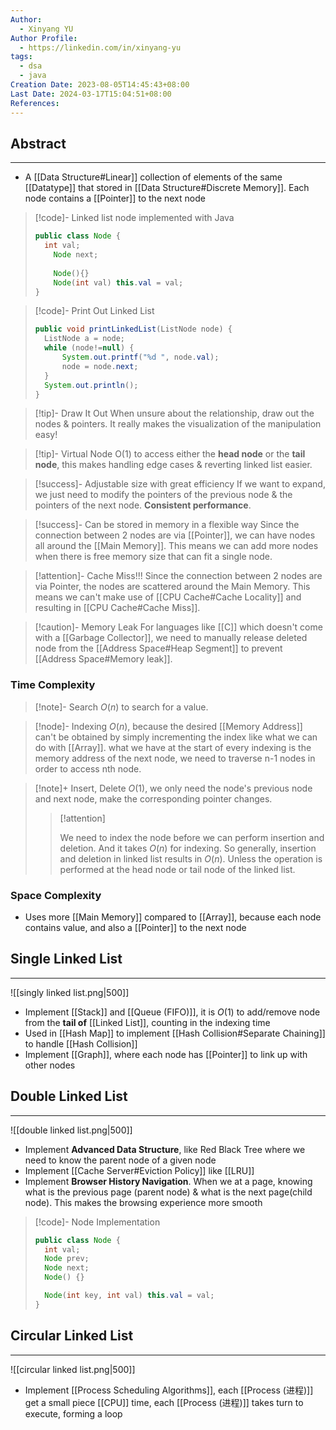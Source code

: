 ```yaml
---
Author:
  - Xinyang YU
Author Profile:
  - https://linkedin.com/in/xinyang-yu
tags:
  - dsa
  - java
Creation Date: 2023-08-05T14:45:43+08:00
Last Date: 2024-03-17T15:04:51+08:00
References: 
---
```

## Abstract
---
- A [[Data Structure#Linear]] collection of elements of the same [[Datatype]] that stored in [[Data Structure#Discrete Memory]]. Each node contains a [[Pointer]] to the next node

>[!code]- Linked list node implemented with Java
> ```java
> public class Node {
> 	int val;
>     Node next;
>     
>     Node(){}
>     Node(int val) this.val = val;
> }
> ```


>[!code]- Print Out Linked List
> ```java
> public void printLinkedList(ListNode node) {
> 	ListNode a = node;
> 	while (node!=null) {
> 		System.out.printf("%d ", node.val);
> 		node = node.next;
> 	}
> 	System.out.println();
> }
> ```


>[!tip]- Draw It Out
> When unsure about the relationship, draw out the nodes & pointers. It really makes the visualization of the manipulation easy!

>[!tip]- Virtual Node
> O(1) to access either the **head node** or the **tail node**, this makes handling edge cases & reverting linked list easier.

>[!success]- Adjustable size with great efficiency
> If we want to expand, we just need to modify the pointers of the previous node & the pointers of the next node. **Consistent performance**.

>[!success]- Can be stored in memory in a flexible way
> Since the connection between 2 nodes are via [[Pointer]], we can have nodes all around the [[Main Memory]]. This means we can add more nodes when there is free memory size that can fit a single node.

>[!attention]- Cache Miss!!!
> Since the connection between 2 nodes are via Pointer, the nodes are scattered around the Main Memory. This means we can't make use of [[CPU Cache#Cache Locality]] and resulting in [[CPU Cache#Cache Miss]].

>[!caution]- Memory Leak
> For languages like [[C]] which doesn't come with a [[Garbage Collector]], we need to manually release deleted node from the [[Address Space#Heap Segment]] to prevent [[Address Space#Memory leak]].
### Time Complexity
>[!note]- Search
> $O(n)$ to search for a value. 

>[!node]- Indexing
> $O(n)$, because the desired [[Memory Address]] can't be obtained by simply incrementing the index like what we can do with [[Array]]. what we have at the start of every indexing is the memory address of the next node, we need to traverse n-1 nodes in order to access nth node.

>[!note]+ Insert, Delete
> $O(1)$, we only need the node's previous node and next node, make the corresponding pointer changes.
> 
>>[!attention]
>> 
>> We need to index the node before we can perform insertion and deletion. And it takes $O(n)$ for indexing. So generally, insertion and deletion in linked list results in $O(n)$. Unless the operation is performed at the head node or tail node of the linked list.


### Space Complexity 
- Uses more [[Main Memory]] compared to [[Array]], because each node contains value, and also a [[Pointer]] to the next node


## Single Linked List
---
![[singly linked list.png|500]]

- Implement [[Stack]] and [[Queue (FIFO)]], it is $O(1)$ to add/remove node from the **tail of** [[Linked List]], counting in the indexing time
- Used in [[Hash Map]] to implement [[Hash Collision#Separate Chaining]] to handle [[Hash Collision]]
- Implement [[Graph]], where each node has [[Pointer]] to link up with other nodes

## Double Linked List
---
![[double linked list.png|500]]

- Implement **Advanced Data Structure**, like Red Black Tree where we need to know the parent node of a given node
- Implement [[Cache Server#Eviction Policy]] like [[LRU]]
- Implement **Browser History Navigation**. When we at a page, knowing what is the previous page (parent node) & what is the next page(child node). This makes the browsing experience more smooth

>[!code]- Node Implementation
> 
> ```java
> public class Node {
>   int val;
>   Node prev;
>   Node next;
>   Node() {}
> 
>   Node(int key, int val) this.val = val;
> }
> ```


## Circular Linked List
---
![[circular linked list.png|500]]

- Implement [[Process Scheduling Algorithms]], each [[Process (进程)]] get a small piece [[CPU]] time, each [[Process (进程)]] takes turn to execute, forming a loop










